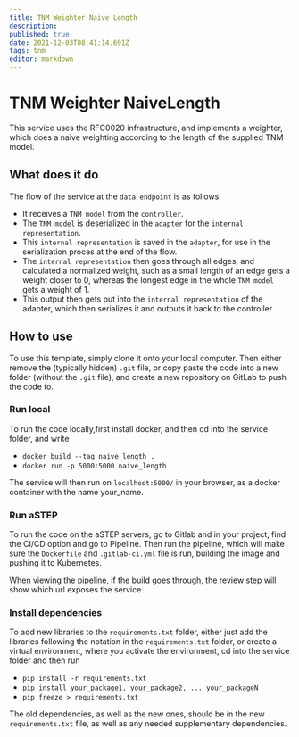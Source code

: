 ```yaml
---
title: TNM Weighter Naive Length
description: 
published: true
date: 2021-12-03T08:41:14.691Z
tags: tnm
editor: markdown
---
```


# TNM Weighter NaiveLength
This service uses the RFC0020 infrastructure, and implements a weighter, which does a naive weighting according to the length of the supplied TNM model.

## What does it do
The flow of the service at the `data endpoint` is as follows
- It receives a `TNM model` from the `controller`.
- The `TNM model` is deserialized in the `adapter` for the `internal representation`.
- This `internal representation` is saved in the `adapter`, for use in the serialization proces at the end of the flow.
- The `internal representation` then goes through all edges, and calculated a normalized weight, such as a small length of an edge gets a weight closer to 0, whereas the longest edge in the whole `TNM model` gets a weight of 1.
- This output then gets put into the `internal representation` of the adapter, which then serializes it and outputs it back to the controller

## How to use
To use this template, simply clone it onto your local computer. Then either remove the (typically hidden) `.git` file, or copy paste the code into a new folder (without the `.git` file), and create a new repository on GitLab to push the code to.

### Run local
To run the code locally,first install docker, and then cd into the service folder, and write
- `docker build --tag naive_length .`
- `docker run -p 5000:5000 naive_length`

The service will then run on `localhost:5000/` in your browser, as a docker container with the name your_name.

### Run aSTEP
To run the code on the aSTEP servers, go to Gitlab and in your project, find the CI/CD option and go to Pipeline. Then run the pipeline, which will make sure the `Dockerfile` and `.gitlab-ci.yml` file is run, building the image and pushing it to Kubernetes.

When viewing the pipeline, if the build goes through, the review step will show which url exposes the service.

### Install dependencies
To add new libraries to the `requirements.txt` folder, either just add the libraries following the notation in the `requirements.txt` folder, or create a virtual environment, where you activate the environment, cd into the service folder and then run
- `pip install -r requirements.txt`
- `pip install your_package1, your_package2, ... your_packageN`
- `pip freeze > requirements.txt`

The old dependencies, as well as the new ones, should be in the new `requirements.txt` file, as well as any needed supplementary dependencies.